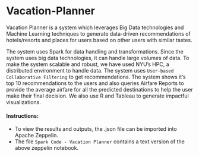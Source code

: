# Vacation-Planner
Vacation Planner is a system which leverages Big Data technologies and Machine Learning techniques to generate data-driven recommendations of hotels/resorts and places for users based on other users with similar tastes.  

The system uses Spark for data handling and transformations. Since the system uses big data technologies, it can handle large volumes of data. To make the system scalable and robust, we have used NYU’s HPC, a distributed environment to handle data. The system uses `User-based Collaborative Filtering` to get recommendations. The system shows it’s top 10 recommendations to the users and also queries Airfare Reports to provide the average airfare for all the predicted destinations to help the user make their final decision. We also use R and Tableau to generate impactful visualizations.

#### Instructions:
* To view the results and outputs, the .json file can be imported into Apache Zeppelin.
* The file `Spark Code - Vacation Planner` contains a text version of the above zeppelin notebook.
